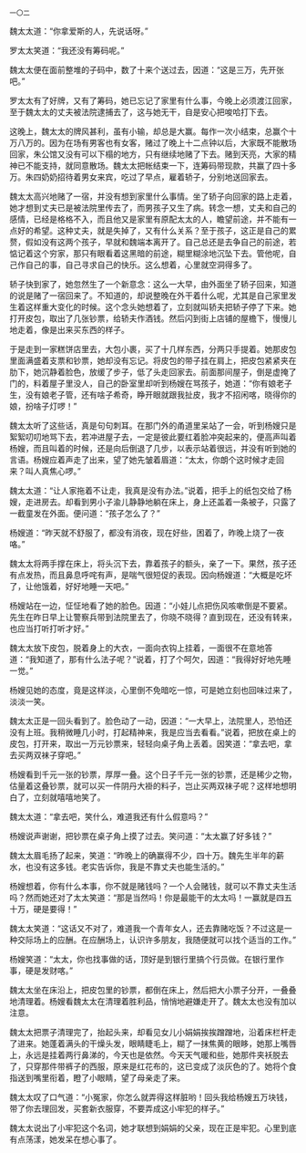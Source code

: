     一〇二 

   魏太太道：“你拿爱斯的人，先说话呀。”

   罗太太笑道：“我还没有筹码呢。”

   魏太太便在面前整堆的子码中，数了十来个送过去，因道：“这是三万，先开张吧。”

   罗太太有了好牌，又有了筹码，她已忘记了家里有什么事，今晚上必须渡江回家，至于魏太太的丈夫被法院逮捕去了，这与她无干，自是安心把唆哈打下去。

   这晚上，魏太太的牌风甚利，虽有小输，却总是大赢。每作一次小结束，总赢个十万八万的。因为在场有男客也有女客，赌过了晚上十二点钟以后，大家既不能散场回家，朱公馆又没有可以下榻的地方，只有继续地赌了下去。赌到天亮，大家的精神已不能支持，就同意散场。魏太太把帐结束一下，连筹码带现款，共赢了四十多万。朱四奶奶招待着男女来宾，吃过了早点，雇着轿子，分别地送回家去。

   魏太太高兴地赌了一宿，并没有想到家里什么事情。坐了轿子向回家的路上走着，她才想到丈夫已是被法院里传去了，而男孩子又生了病。转念一想，丈夫和自己的感情，已经是格格不入，而且他又是家里有原配太太的人，瞻望前途，并不能有一点好的希望。这种丈夫，就是失掉了，又有什么关系？至于孩子，这正是自己的累赘，假如没有这两个孩子，早就和魏端本离开了。自己总还是去争自己的前途，若惦记着这个穷家，那只有眼看着这黑暗的前途，糊里糊涂地沉坠下去。管他呢，自己作自己的事，自己寻求自己的快乐。这么想着，心里就空洞得多了。

   轿子快到家了，她忽然生了一个新意念：这么一大早，由外面坐了轿子回来，知道的说是赌了一宿回来了。不知道的，却说整晚在外干着什么呢，尤其是自己家里发生着这样重大变化的时候。这个念头她想着了，立刻就叫轿夫把轿子停了下来。她打开皮包，取出了几张钞票，给轿夫作酒钱。然后闪到街上店铺的屋檐下，慢慢儿地走着，像是出来买东西的样子。

   于是走到一家糕饼店里去，大包小裹，买了十几样东西，分两只手提着。她那皮包里面满盛着支票和钞票，她却没有忘记。将皮包的带子挂在肩上，把皮包紧紧夹在肋下，她沉静着脸色，放缓了步子，低了头走回家去。前面那间屋子，倒是虚掩了门的，料着屋子里没人，自己的卧室里却听到杨嫂在骂孩子，她道：“你有娘老子生，没有娘老子管，还有啥子希奇，睁开眼就跟我扯皮，我才不招闲喀，晓得你的娘，扮啥子灯啰！”

   魏太太听了这些话，真是句句刺耳。在那门外的甬道里呆站了一会，听到杨嫂只是絮絮叨叨地骂下去，若冲进屋子去，一定是彼此要红着脸冲突起来的，便高声叫着杨嫂，而且叫着的时候，还是向后倒退了几步，以表示站着很远，并没有听到她的言语。杨嫂应着声走了出来，望了她先皱着眉道：“太太，你朗个这时候才走回来？叫人真焦心啰。”

   魏太太道：“让人家拖着不让走，我真是没有办法。”说着，把手上的纸包交给了杨嫂，走进房去。却看到男小子渝儿静静地躺在床上，身上还盖着一条被子，只露了一截童发在外面。便问道：“孩子怎么了？”

   杨嫂道：“昨天就不舒服了，都没有消夜，现在好些，困着了，昨晚上烧了一夜咯。”

   魏太太将两手撑在床上，将头沉下去，靠着孩子的额头，亲了一下。果然，孩子还有点发热，而且鼻息呼咤有声，是喘气很短促的表现。因向杨嫂道：“大概是吃坏了，让他饿着，好好地睡一天吧。”

   杨嫂站在一边，怔怔地看了她的脸色。因道：“小娃儿点把伤风咳嗽倒是不要紧。先生在昨日早上让警察兵带到法院里去了，你晓不晓得？直到现在，还没有转来，也应当打听打听才好。”

   魏太太放下皮包，脱着身上的大衣，一面向衣钩上挂着，一面很不在意地答道：“我知道了，那有什么法子呢？”说着，打了个呵欠，因道：“我得好好地先睡一觉。”

   杨嫂见她的态度，竟是这样淡，心里倒不免暗吃一惊，可是她立刻也回味过来了，淡淡一笑。

   魏太太正是一回头看到了。脸色动了一动，因道：“一大早上，法院里人，恐怕还没有上班。我稍微睡几小时，打起精神来，我是应当去看看。”说着，把放在桌上的皮包，打开来，取出一万元钞票来，轻轻向桌子角上丢着。因笑道：“拿去吧，拿去买两双袜子穿吧。”

   杨嫂看到千元一张的钞票，厚厚一叠。这个日子千元一张的钞票，还是稀少之物，估量着这叠钞票，就可以买一件阴丹大褂的料子，岂止买两双袜子呢？这样地想明白了，立刻就嘻嘻地笑了。

   魏太太道：“拿去吧，笑什么，难道我还有什么假意吗？”

   杨嫂说声谢谢，把钞票在桌子角上摸了过去。笑问道：“太太赢了好多钱？”

   魏太太眉毛扬了起来，笑道：“昨晚上的确赢得不少，四十万。魏先生半年的薪水，也没有这多钱。老实告诉你，我是不靠丈夫也能生活的。”

   杨嫂想着，你有什么本事，你不就是赌钱吗？一个人会赌钱，就可以不靠丈夫生活吗？然而她还对了太太笑道：“那是当然吗！你是最能干的太太吗！一赢就是四五十万，硬是要得！”

   魏太太笑道：“这话又不对了，难道我一个青年女人，还去靠赌吃饭？不过这是一种交际场上的应酬。在应酬场上，认识许多朋友，我随便就可以找个适当的工作。”

   杨嫂笑道：“太太，你也找事做的话，顶好是到银行里搞个行员做。在银行里作事，硬是发财喀。”

   魏太太坐在床沿上，把皮包里的钞票，都倒在床上，然后把大小票子分开，一叠叠地清理着。杨嫂看魏太太在清理着胜利品，悄悄地避嫌走开了。魏太太也没有加以注意。

   魏太太把票子清理完了，抬起头来，却看见女儿小娟娟挨挨蹭蹭地，沿着床栏杆走了进来。她蓬着满头的干燥头发，眼睛睫毛上，糊了一抹焦黄的眼眵，她那上嘴唇上，永远是挂着两行鼻涕的，今天也是依然。今天天气暖和些，她那件夹袄脱去了，只穿那件带裤子的西服，原来是红花布的，这已变成了淡灰色的了。她将个食指送到嘴里衔着，瞪了小眼睛，望了母亲走了来。

   魏太太叹了口气道：“小冤家，你怎么就弄得这样脏哟！回头我给杨嫂五万块钱，带了你去理回发，买套新衣服穿，不要弄成这小牢犯的样子。”

   魏太太说出了小牢犯这个名词，她才联想到娟娟的父亲，现在正是牢犯。心里到底有点荡漾，她发呆在想心事了。

